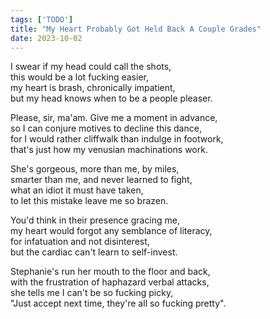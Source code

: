 ```yaml
---
tags: ['TODO']
title: "My Heart Probably Got Held Back A Couple Grades"
date: 2023-10-02
---
```


I swear if my head could call the shots,  
this would be a lot fucking easier,  
my heart is brash, chronically impatient,  
but my head knows when to be a people pleaser.

Please, sir, ma'am. Give me a moment in advance,  
so I can conjure motives to decline this dance,  
for I would rather cliffwalk than indulge in footwork,  
that's just how my venusian machinations work.

She's gorgeous, more than me, by miles,  
smarter than me, and never learned to fight,  
what an idiot it must have taken,  
to let this mistake leave me so brazen.

You'd think in their presence gracing me,  
my heart would forgot any semblance of literacy,  
for infatuation and not disinterest,  
but the cardiac can't learn to self-invest.

Stephanie's run her mouth to the floor and back,  
with the frustration of haphazard verbal attacks,  
she tells me I can't be so fucking picky,  
"Just accept next time, they're all so fucking pretty".
